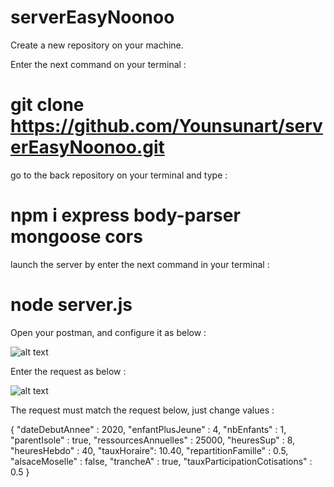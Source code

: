 # serverEasyNoonoo

Create a new repository on your machine.

Enter the next command on your terminal : 
# git clone https://github.com/Younsunart/serverEasyNoonoo.git

go to the back repository on your terminal and type : 
# npm i express body-parser mongoose cors

launch the server by enter the next command in your terminal :
# node server.js

Open your postman, and configure it as below :

![alt text](https://i.postimg.cc/hvRB4pM4/Screenshot-2020-01-13-at-09-54-58.png)

Enter the request as below : 

![alt text](https://i.postimg.cc/25ddX5JH/Screenshot-2020-01-13-at-10-02-08.png)

The request must match the request below, just change values : 

{
	"dateDebutAnnee" : 2020,
	"enfantPlusJeune" : 4,
	"nbEnfants" : 1,
	"parentIsole" : true,
	"ressourcesAnnuelles" : 25000,
	"heuresSup" : 8,
	"heuresHebdo" : 40,
	"tauxHoraire": 10.40,
	"repartitionFamille" : 0.5,
	"alsaceMoselle" : false,
	"trancheA" : true, 
	"tauxParticipationCotisations" : 0.5
}
